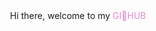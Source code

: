 <div style="text-align: center">Hi there, welcome to my <font style= "color:#e38ad0">GI🐥HUB</font></div>
